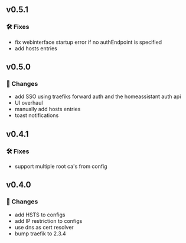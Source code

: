 ## v0.5.1

### 🛠️ Fixes

- fix webinterface startup error if no authEndpoint is specified
- add hosts entries

## v0.5.0

### 🔨 Changes

- add SSO using traefiks forward auth and the homeassistant auth api
- UI overhaul
- manually add hosts entries
- toast notifications

## v0.4.1

### 🛠️ Fixes
- support multiple root ca's from config

## v0.4.0

### 🔨 Changes

- add HSTS to configs
- add IP restriction to configs
- use dns as cert resolver
- bump traefik to 2.3.4